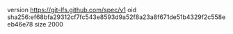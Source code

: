 version https://git-lfs.github.com/spec/v1
oid sha256:ef68bfa29312cf7fc543e8593d9a52f8a23a8f671de51b4329f2c558eeb46e78
size 2000
